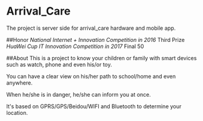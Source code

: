 # Arrival_Care
The project is server side for arrival_care hardware and mobile app.

##Honor
*National Internet + Innovation Competition in 2016* Third Prize
*HuaWei Cup IT Innovation Competition in 2017* Final 50


##About
This is a project to know your children or family with smart devices such as watch, phone and even his/or toy.

You can have a clear view on his/her path to school/home and even anywhere.

When he/she is in danger, he/she can inform you at once.

It's based on GPRS/GPS/Beidou/WIFI and Bluetooth to determine your location. 
